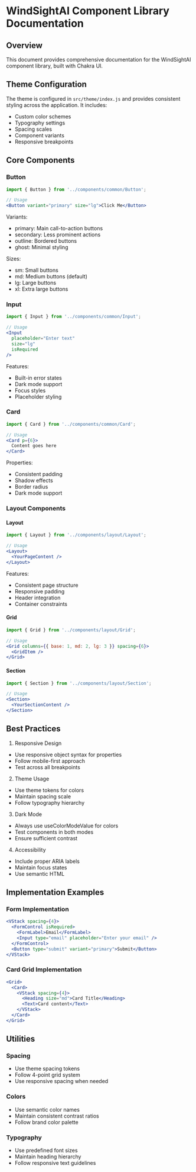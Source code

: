 # WindSightAI Component Library Documentation

## Overview
This document provides comprehensive documentation for the WindSightAI component library, built with Chakra UI.

## Theme Configuration
The theme is configured in `src/theme/index.js` and provides consistent styling across the application. It includes:
- Custom color schemes
- Typography settings
- Spacing scales
- Component variants
- Responsive breakpoints

## Core Components

### Button
```jsx
import { Button } from '../components/common/Button';

// Usage
<Button variant="primary" size="lg">Click Me</Button>
```

Variants:
- primary: Main call-to-action buttons
- secondary: Less prominent actions
- outline: Bordered buttons
- ghost: Minimal styling

Sizes:
- sm: Small buttons
- md: Medium buttons (default)
- lg: Large buttons
- xl: Extra large buttons

### Input
```jsx
import { Input } from '../components/common/Input';

// Usage
<Input 
  placeholder="Enter text"
  size="lg"
  isRequired
/>
```

Features:
- Built-in error states
- Dark mode support
- Focus styles
- Placeholder styling

### Card
```jsx
import { Card } from '../components/common/Card';

// Usage
<Card p={6}>
  Content goes here
</Card>
```

Properties:
- Consistent padding
- Shadow effects
- Border radius
- Dark mode support

### Layout Components

#### Layout
```jsx
import { Layout } from '../components/layout/Layout';

// Usage
<Layout>
  <YourPageContent />
</Layout>
```

Features:
- Consistent page structure
- Responsive padding
- Header integration
- Container constraints

#### Grid
```jsx
import { Grid } from '../components/layout/Grid';

// Usage
<Grid columns={{ base: 1, md: 2, lg: 3 }} spacing={6}>
  <GridItem />
</Grid>
```

#### Section
```jsx
import { Section } from '../components/layout/Section';

// Usage
<Section>
  <YourSectionContent />
</Section>
```

## Best Practices

1. Responsive Design
- Use responsive object syntax for properties
- Follow mobile-first approach
- Test across all breakpoints

2. Theme Usage
- Use theme tokens for colors
- Maintain spacing scale
- Follow typography hierarchy

3. Dark Mode
- Always use useColorModeValue for colors
- Test components in both modes
- Ensure sufficient contrast

4. Accessibility
- Include proper ARIA labels
- Maintain focus states
- Use semantic HTML

## Implementation Examples

### Form Implementation
```jsx
<VStack spacing={4}>
  <FormControl isRequired>
    <FormLabel>Email</FormLabel>
    <Input type="email" placeholder="Enter your email" />
  </FormControl>
  <Button type="submit" variant="primary">Submit</Button>
</VStack>
```

### Card Grid Implementation
```jsx
<Grid>
  <Card>
    <VStack spacing={4}>
      <Heading size="md">Card Title</Heading>
      <Text>Card content</Text>
    </VStack>
  </Card>
</Grid>
```

## Utilities

### Spacing
- Use theme spacing tokens
- Follow 4-point grid system
- Use responsive spacing when needed

### Colors
- Use semantic color names
- Maintain consistent contrast ratios
- Follow brand color palette

### Typography
- Use predefined font sizes
- Maintain heading hierarchy
- Follow responsive text guidelines